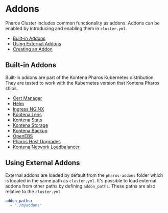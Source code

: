 # Addons

Pharos Cluster includes common functionality as addons. Addons can be enabled by introducing and enabling them in `cluster.yml`.

- [Built-in Addons](#built-in-addons)
- [Using External Addons](#using-external-addons)
- [Creating an Addon](external.md)

## Built-in Addons

Built-in addons are part of the Kontena Pharos Kubernetes distribution. They are tested to work with the Kubernetes version that Kontena Pharos ships.

* [Cert Manager](cert-manager.md)
* [Helm](helm.md)
* [Ingress NGINX](ingress-nginx.md)
* [Kontena Lens](kontena-lens.md)
* [Kontena Stats](kontena-stats.md)
* [Kontena Storage](kontena-storage.md)
* [Kontena Backup](kontena-backup.md)
* [OpenEBS](openebs.md)
* [Pharos Host Upgrades](host-upgrades.md)
* [Kontena Network Loadbalancer](kontena-network-lb.md)

## Using External Addons

External addons are loaded by default from the `pharos-addons` folder which is located in the same path as `cluster.yml`. It's possible to load external addons from other paths by defining `addon_paths`. These paths are also relative to the `cluster.yml`.

```yaml
addon_paths:
  - "./myaddons"
```
